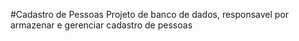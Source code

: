 #Cadastro de Pessoas
Projeto de banco de dados, responsavel por armazenar e gerenciar cadastro de pessoas